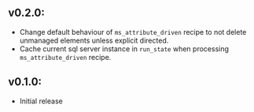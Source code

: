 ## v0.2.0:

* Change default behaviour of `ms_attribute_driven` recipe to not delete unmanaged elements
  unless explicit directed.
* Cache current sql server instance in `run_state` when processing `ms_attribute_driven` recipe.

## v0.1.0:

* Initial release
